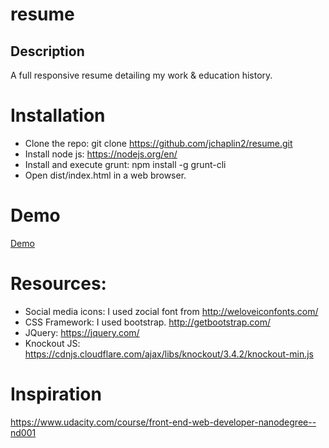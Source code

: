# resume

## Description
A full responsive resume detailing my work & education history. 

# Installation
* Clone the repo: git clone https://github.com/jchaplin2/resume.git
* Install node js: https://nodejs.org/en/
* Install and execute grunt: npm install -g grunt-cli
* Open dist/index.html in a web browser.

# Demo
[Demo](https://jchaplin2.github.io/resume/index.html)

# Resources:
* Social media icons: I used zocial font from http://weloveiconfonts.com/
* CSS Framework: I used bootstrap. http://getbootstrap.com/
* JQuery: https://jquery.com/
* Knockout JS: https://cdnjs.cloudflare.com/ajax/libs/knockout/3.4.2/knockout-min.js

# Inspiration
https://www.udacity.com/course/front-end-web-developer-nanodegree--nd001